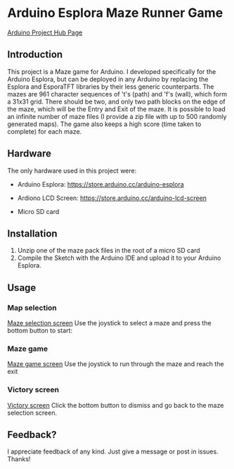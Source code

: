 # Arduino Esplora Maze Runner Game

[Arduino Project Hub Page]()

## Introduction

This project is a Maze game for Arduino. I developed specifically for the Arduino Esplora, but can be deployed in any Arduino by replacing the Esplora and EsporaTFT libraries by their less generic counterparts.
The mazes are 961 character sequences of 't's (path) and 'f's (wall), which form a 31x31 grid. There should be two, and only two path blocks on the edge of the maze, which will be the Entry and Exit of the maze.
It is possible to load an infinite number of maze files (I provide a zip file with up to 500 randomly generated maps).
The game also keeps a high score (time taken to complete) for each maze.

## Hardware

The only hardware used in this project were:
* Arduino Esplora: https://store.arduino.cc/arduino-esplora

* Ardiono LCD Screen: https://store.arduino.cc/arduino-lcd-screen
* Micro SD card

## Installation

1. Unzip one of the maze pack files in the root of a micro SD card
2. Compile the Sketch with the Arduino IDE and upload it to your Arduino Esplora.

## Usage

### Map selection

[Maze selection screen]()
Use the joystick to select a maze and press the bottom button to start:

### Maze game

[Maze game screen]()
Use the joystick to run through the maze and reach the exit

### Victory screen

[Victory screen]()
Click the bottom button to dismiss and go back to the maze selection screen.


## Feedback?

I appreciate feedback of any kind. Just give a message or post in issues. Thanks!
